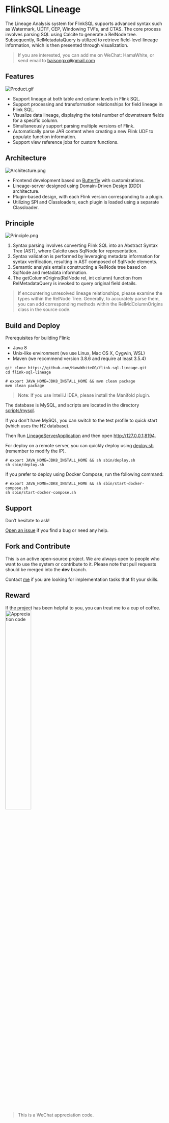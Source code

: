 # FlinkSQL Lineage

The Lineage Analysis system for FlinkSQL supports advanced syntax such as Watermark, UDTF, CEP, Windowing TVFs, and CTAS. The core process involves parsing SQL using Calcite to generate a RelNode tree. Subsequently, RelMetadataQuery is utilized to retrieve field-level lineage information, which is then presented through visualization.

> If you are interested, you can add me on WeChat: HamaWhite, or send email to baisongxx@gmail.com

## Features

![Product.gif](https://github.com/HamaWhiteGG/flink-sql-lineage/blob/main/data/images/Product.gif)

* Support lineage at both table and column levels in Flink SQL.
* Support processing and transformation relationships for field lineage in Flink SQL.
* Visualize data lineage, displaying the total number of downstream fields for a specific column.
* Simultaneously support parsing multiple versions of Flink.
* Automatically parse JAR content when creating a new Flink UDF to populate function information.
* Support view reference jobs for custom functions.

## Architecture

![Architecture.png](https://github.com/HamaWhiteGG/flink-sql-lineage/blob/main/data/images/Architecture.png)

* Frontend development based on [Butterfly](https://github.com/alibaba/butterfly) with customizations.
* Lineage-server designed using Domain-Driven Design (DDD) architecture.
* Plugin-based design, with each Flink version corresponding to a plugin.
* Utilizing SPI and Classloaders, each plugin is loaded using a separate Classloader.

## Principle

![Principle.png](https://github.com/HamaWhiteGG/flink-sql-lineage/blob/main/data/images/Principle.png)

1. Syntax parsing involves converting Flink SQL into an Abstract Syntax Tree (AST), where Calcite uses SqlNode for representation.
2. Syntax validation is performed by leveraging metadata information for syntax verification, resulting in AST composed of SqlNode elements.
3. Semantic analysis entails constructing a RelNode tree based on SqlNode and metadata information.
4. The getColumnOrigins(RelNode rel, int column) function from RelMetadataQuery is invoked to query original field details.

> If encountering unresolved lineage relationships, please examine the types within the RelNode Tree. 
> Generally, to accurately parse them, you can add corresponding methods within the RelMdColumnOrigins class in the source code.


## Build and Deploy
Prerequisites for building Flink:
* Java 8
* Unix-like environment (we use Linux, Mac OS X, Cygwin, WSL)
* Maven (we recommend version 3.8.6 and require at least 3.5.4)

```shell
git clone https://github.com/HamaWhiteGG/flink-sql-lineage.git
cd flink-sql-lineage

# export JAVA_HOME=JDK8_INSTALL_HOME && mvn clean package
mvn clean package
```
> Note: If you use IntelliJ IDEA, please install the Manifold plugin.

The database is MySQL, and scripts are located in the directory [scripts/mysql](scripts/mysql).

If you don't have MySQL, you can switch to the test profile to quick start (which uses the H2 database).

Then Run [LineageServerApplication](lineage-server/lineage-server-start/src/main/java/com/hw/lineage/server/start/LineageServerApplication.java) and then open http://127.0.0.1:8194.

For deploy on a remote server, you can quickly deploy using [deploy.sh](sbin/deploy.sh) (remember to modify the IP).
```shell
# export JAVA_HOME=JDK8_INSTALL_HOME && sh sbin/deploy.sh
sh sbin/deploy.sh
```

If you prefer to deploy using Docker Compose, run the following command:
```shell
# export JAVA_HOME=JDK8_INSTALL_HOME && sh sbin/start-docker-compose.sh
sh sbin/start-docker-compose.sh
```


## Support
Don’t hesitate to ask!

[Open an issue](https://github.com/HamaWhiteGG/flink-sql-lineage/issues) if you find a bug or need any help.

## Fork and Contribute
This is an active open-source project. We are always open to people who want to use the system or contribute to it. Please note that pull requests should be merged into the **dev** branch.

Contact [me](baisongxx@gmail.com) if you are looking for implementation tasks that fit your skills.

## Reward
If the project has been helpful to you, you can treat me to a cup of coffee.
<img src="https://github.com/HamaWhiteGG/flink-sql-lineage/blob/main/data/images/Appreciation%20code.png" alt="Appreciation code" style="width:40%;">
> This is a WeChat appreciation code.